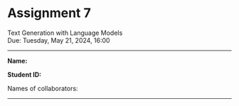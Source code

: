 # Assignment 7
Text Generation with Language Models\
Due: Tuesday, May 21, 2024, 16:00

---

**Name:**

**Student ID:**

Names of collaborators:

---
